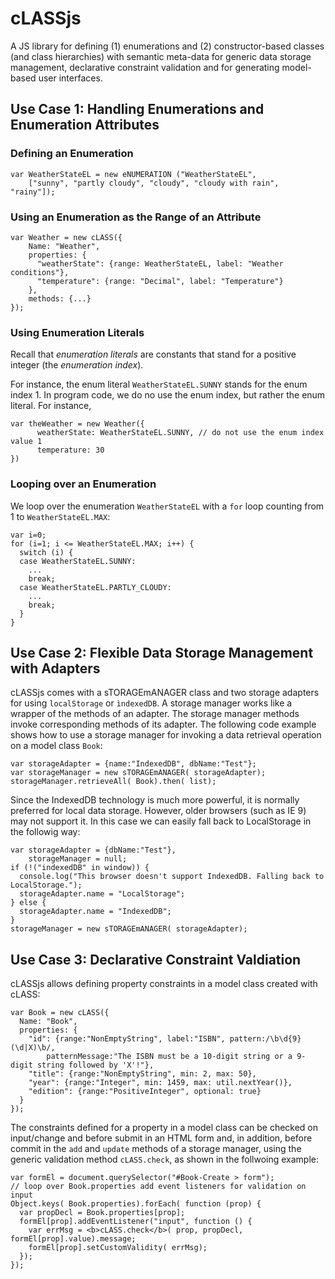 # cLASSjs
A JS library for defining (1) enumerations and (2) constructor-based classes (and class hierarchies) with semantic meta-data for generic data storage management, declarative constraint validation and for generating model-based user interfaces.

## Use Case 1: Handling Enumerations and Enumeration Attributes

### Defining an Enumeration

    var WeatherStateEL = new eNUMERATION ("WeatherStateEL", 
        ["sunny", "partly cloudy", "cloudy", "cloudy with rain", "rainy"]);

### Using an Enumeration as the Range of an Attribute

    var Weather = new cLASS({
        Name: "Weather",
        properties: {
          "weatherState": {range: WeatherStateEL, label: "Weather conditions"},
          "temperature": {range: "Decimal", label: "Temperature"}
        },
        methods: {...}
    });

### Using Enumeration Literals

Recall that *enumeration literals* are constants that stand for a positive integer (the *enumeration index*). 

For instance, the enum literal `WeatherStateEL.SUNNY` stands for the enum index 1. In program code, we do no use the enum index, but rather the enum literal. For instance, 

    var theWeather = new Weather({
          weatherState: WeatherStateEL.SUNNY, // do not use the enum index value 1
          temperature: 30
    })

### Looping over an Enumeration

We loop over the enumeration `WeatherStateEL` with a `for` loop counting from 1 to `WeatherStateEL.MAX`:

    var i=0;
    for (i=1; i <= WeatherStateEL.MAX; i++) {
      switch (i) {
      case WeatherStateEL.SUNNY: 
        ...
        break;
      case WeatherStateEL.PARTLY_CLOUDY: 
        ...
        break;
      }
    }


## Use Case 2: Flexible Data Storage Management with Adapters

cLASSjs comes with a sTORAGEmANAGER class and two storage adapters for using `localStorage` or `ìndexedDB`. A storage manager works like a wrapper of the methods of an adapter. The storage manager methods invoke corresponding methods of its adapter. The following code example shows how to use a storage manager for invoking a data retrieval operation on a model class `Book`:

    var storageAdapter = {name:"IndexedDB", dbName:"Test"};
    var storageManager = new sTORAGEmANAGER( storageAdapter);
    storageManager.retrieveAll( Book).then( list); 


Since the IndexedDB technology is much more powerful, it is normally preferred for local data storage. However, older browsers (such as IE 9) may not support it. In this case we can easily fall back to LocalStorage in the followig way:

    var storageAdapter = {dbName:"Test"},
        storageManager = null;
    if (!("indexedDB" in window)) {
      console.log("This browser doesn't support IndexedDB. Falling back to LocalStorage.");
      storageAdapter.name = "LocalStorage";
    } else {
      storageAdapter.name = "IndexedDB";
    }
    storageManager = new sTORAGEmANAGER( storageAdapter);


## Use Case 3: Declarative Constraint Valdiation

cLASSjs allows defining property constraints in a model class created with cLASS:

    var Book = new cLASS({
      Name: "Book",
      properties: {
        "id": {range:"NonEmptyString", label:"ISBN", pattern:/\b\d{9}(\d|X)\b/,
            patternMessage:"The ISBN must be a 10-digit string or a 9-digit string followed by 'X'!"},
        "title": {range:"NonEmptyString", min: 2, max: 50}, 
        "year": {range:"Integer", min: 1459, max: util.nextYear()},
        "edition": {range:"PositiveInteger", optional: true}
      }
    });

The constraints defined for a property in a model class can be checked on input/change and before submit in an HTML form and, in addition, before commit in the `add` and `update` methods of a storage manager, using the generic validation method `cLASS.check`, as shown in the follwoing example:

    var formEl = document.querySelector("#Book-Create > form");
    // loop over Book.properties add event listeners for validation on input
    Object.keys( Book.properties).forEach( function (prop) {
      var propDecl = Book.properties[prop];
      formEl[prop].addEventListener("input", function () {
        var errMsg = <b>cLASS.check</b>( prop, propDecl, formEl[prop].value).message;
        formEl[prop].setCustomValidity( errMsg);
      });
    });
